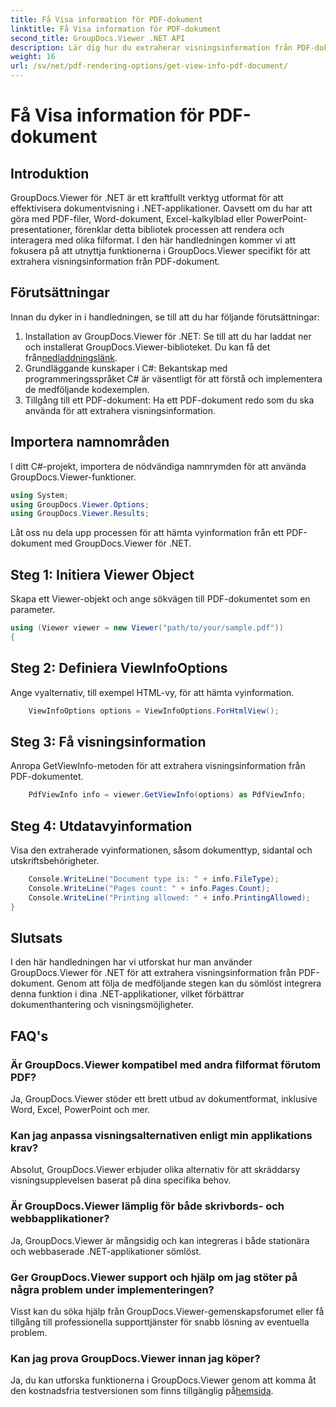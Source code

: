 ```yaml
---
title: Få Visa information för PDF-dokument
linktitle: Få Visa information för PDF-dokument
second_title: GroupDocs.Viewer .NET API
description: Lär dig hur du extraherar visningsinformation från PDF-dokument med GroupDocs.Viewer för .NET i den här omfattande självstudien.
weight: 16
url: /sv/net/pdf-rendering-options/get-view-info-pdf-document/
---
```


# Få Visa information för PDF-dokument

## Introduktion
GroupDocs.Viewer för .NET är ett kraftfullt verktyg utformat för att effektivisera dokumentvisning i .NET-applikationer. Oavsett om du har att göra med PDF-filer, Word-dokument, Excel-kalkylblad eller PowerPoint-presentationer, förenklar detta bibliotek processen att rendera och interagera med olika filformat. I den här handledningen kommer vi att fokusera på att utnyttja funktionerna i GroupDocs.Viewer specifikt för att extrahera visningsinformation från PDF-dokument.
## Förutsättningar
Innan du dyker in i handledningen, se till att du har följande förutsättningar:
1.  Installation av GroupDocs.Viewer för .NET: Se till att du har laddat ner och installerat GroupDocs.Viewer-biblioteket. Du kan få det från[nedladdningslänk](https://releases.groupdocs.com/viewer/net/).   
2. Grundläggande kunskaper i C#: Bekantskap med programmeringsspråket C# är väsentligt för att förstå och implementera de medföljande kodexemplen.
3. Tillgång till ett PDF-dokument: Ha ett PDF-dokument redo som du ska använda för att extrahera visningsinformation.

## Importera namnområden
I ditt C#-projekt, importera de nödvändiga namnrymden för att använda GroupDocs.Viewer-funktioner.

```csharp
using System;
using GroupDocs.Viewer.Options;
using GroupDocs.Viewer.Results;
```


Låt oss nu dela upp processen för att hämta vyinformation från ett PDF-dokument med GroupDocs.Viewer för .NET.
## Steg 1: Initiera Viewer Object
Skapa ett Viewer-objekt och ange sökvägen till PDF-dokumentet som en parameter.
```csharp
using (Viewer viewer = new Viewer("path/to/your/sample.pdf"))
{
```
## Steg 2: Definiera ViewInfoOptions
Ange vyalternativ, till exempel HTML-vy, för att hämta vyinformation.
```csharp
	ViewInfoOptions options = ViewInfoOptions.ForHtmlView();
```
## Steg 3: Få visningsinformation
Anropa GetViewInfo-metoden för att extrahera visningsinformation från PDF-dokumentet.
```csharp
	PdfViewInfo info = viewer.GetViewInfo(options) as PdfViewInfo;
```
## Steg 4: Utdatavyinformation
Visa den extraherade vyinformationen, såsom dokumenttyp, sidantal och utskriftsbehörigheter.
```csharp
	Console.WriteLine("Document type is: " + info.FileType);
	Console.WriteLine("Pages count: " + info.Pages.Count);
	Console.WriteLine("Printing allowed: " + info.PrintingAllowed);
}
```

## Slutsats
I den här handledningen har vi utforskat hur man använder GroupDocs.Viewer för .NET för att extrahera visningsinformation från PDF-dokument. Genom att följa de medföljande stegen kan du sömlöst integrera denna funktion i dina .NET-applikationer, vilket förbättrar dokumenthantering och visningsmöjligheter.
## FAQ's
### Är GroupDocs.Viewer kompatibel med andra filformat förutom PDF?
Ja, GroupDocs.Viewer stöder ett brett utbud av dokumentformat, inklusive Word, Excel, PowerPoint och mer.
### Kan jag anpassa visningsalternativen enligt min applikations krav?
Absolut, GroupDocs.Viewer erbjuder olika alternativ för att skräddarsy visningsupplevelsen baserat på dina specifika behov.
### Är GroupDocs.Viewer lämplig för både skrivbords- och webbapplikationer?
Ja, GroupDocs.Viewer är mångsidig och kan integreras i både stationära och webbaserade .NET-applikationer sömlöst.
### Ger GroupDocs.Viewer support och hjälp om jag stöter på några problem under implementeringen?
Visst kan du söka hjälp från GroupDocs.Viewer-gemenskapsforumet eller få tillgång till professionella supporttjänster för snabb lösning av eventuella problem.
### Kan jag prova GroupDocs.Viewer innan jag köper?
 Ja, du kan utforska funktionerna i GroupDocs.Viewer genom att komma åt den kostnadsfria testversionen som finns tillgänglig på[hemsida](https://purchase.groupdocs.com/buy).